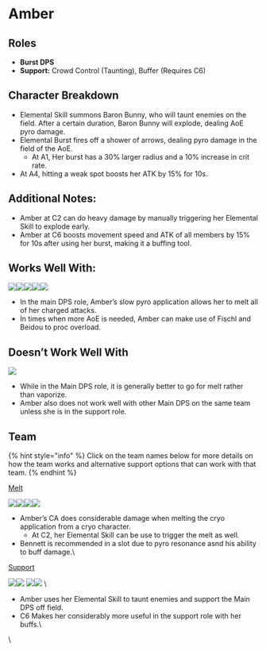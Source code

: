 # Amber

## Roles

* **Burst DPS**
* **Support:** Crowd Control (Taunting), Buffer (Requires C6)

## Character Breakdown

* Elemental Skill summons Baron Bunny, who will taunt enemies on the field. After a certain duration, Baron Bunny will explode, dealing AoE pyro damage.
* Elemental Burst fires off a shower of arrows, dealing pyro damage in the field of the AoE.
  * At A1, Her burst has a 30% larger radius and a 10% increase in crit rate.
* At A4, hitting a weak spot boosts her ATK by 15% for 10s.

## Additional Notes:

* Amber at C2 can do heavy damage by manually triggering her Elemental Skill to explode early.
* Amber at C6 boosts movement speed and ATK of all members by 15% for 10s after using her burst, making it a buffing tool.

## Works Well With:

![](../../.gitbook/assets/Element\_Anemo.webp)![](../../.gitbook/assets/Element\_Cryo.webp)![](../../.gitbook/assets/Element\_Electro.webp)![](../../.gitbook/assets/Element\_Pyro.webp)![](../../.gitbook/assets/Element\_Geo.webp)

* In the main DPS role, Amber’s slow pyro application allows her to melt all of her charged attacks.
* In times when more AoE is needed, Amber can make use of Fischl and Beidou to proc overload.

## Doesn’t Work Well With

![](../../.gitbook/assets/Element\_Hydro.webp)

* While in the Main DPS role, it is generally better to go for melt rather than vaporize.
* Amber also does not work well with other Main DPS on the same team unless she is in the support role.

## Team

{% hint style="info" %}
Click on the team names below for more details on how the team works and alternative support options that can work with that team.
{% endhint %}

[Melt](../../teams/melt.md)

![](../../.gitbook/assets/ui\_avataricon\_amber.png)![](../../.gitbook/assets/UI\_AvatarIcon\_Kaeya.png)![](../../.gitbook/assets/UI\_AvatarIcon\_Zhongli.png)![](../../.gitbook/assets/UI\_AvatarIcon\_Bennett.png)

* Amber’s CA does considerable damage when melting the cryo application from a cryo character.
  * At C2, her Elemental Skill can be use to trigger the melt as well.
* Bennett is recommended in a slot due to pyro resonance asnd his ability to buff damage.\\

[Support](../../roles/support/)

![](../../.gitbook/assets/image%20\(1\).png)![](../../.gitbook/assets/ui\_avataricon\_amber.png) ![](../../.gitbook/assets/image%20\(2\)%20\(1\).png)![](../../.gitbook/assets/UI\_AvatarIcon\_Bennett.png) \\

* Amber uses her Elemental Skill to taunt enemies and support the Main DPS off field.
* C6 Makes her considerably more useful in the support role with her buffs.\\

\\
